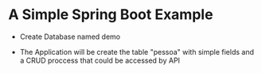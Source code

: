
# A Simple Spring Boot Example

- Create Database named demo 

- The Application will be create the table "pessoa" with simple fields and a CRUD proccess that could be accessed by API

